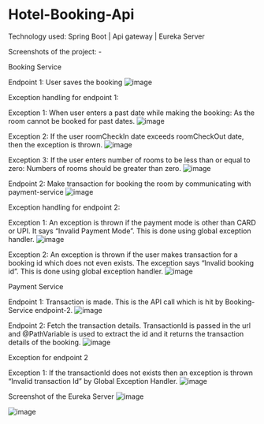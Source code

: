 # Hotel-Booking-Api

Technology used: Spring Boot | Api gateway | Eureka Server

Screenshots of the project: -

Booking Service

Endpoint 1: User saves the booking
![image](https://github.com/shubham-0407/Hotel-Booking-Api/assets/84238355/84a92d9c-315c-454b-9dbc-9983a6e1cc12)


Exception handling for endpoint 1:

Exception 1:	When user enters a past date while making the booking: As the room cannot be booked for past dates.
![image](https://github.com/shubham-0407/Hotel-Booking-Api/assets/84238355/583c5cec-61d5-427d-ab96-957a0b4ecd11)

Exception 2:	If the user roomCheckIn date exceeds roomCheckOut date, then the exception is thrown.
![image](https://github.com/shubham-0407/Hotel-Booking-Api/assets/84238355/6164409d-99e2-4ab4-891c-4a425f9388d5)

Exception 3:	If the user enters number of rooms to be less than or equal to zero: Numbers of rooms should be greater than zero.
![image](https://github.com/shubham-0407/Hotel-Booking-Api/assets/84238355/f058f994-8f39-47dd-8052-76dfce65d5eb)

Endpoint 2: Make transaction for booking the room by communicating with payment-service
![image](https://github.com/shubham-0407/Hotel-Booking-Api/assets/84238355/f2111625-0585-465e-8b4a-c0fdd7f9ce4f)

Exception handling for endpoint 2:

Exception 1: An exception is thrown if the payment mode is other than CARD or UPI. It says “Invalid Payment Mode”. This is done using global exception handler.
![image](https://github.com/shubham-0407/Hotel-Booking-Api/assets/84238355/857f53f4-4483-44ae-ba7a-6c018fffb567)

Exception 2: An exception is thrown if the user makes transaction for a booking id which does not even exists. The exception says “Invalid booking id”. This is done using global exception handler.
![image](https://github.com/shubham-0407/Hotel-Booking-Api/assets/84238355/87f3d6cd-c18e-4f28-9961-962f1d29dea3)


Payment Service

Endpoint 1: Transaction is made. This is the API call which is hit by Booking-Service endpoint-2.
![image](https://github.com/shubham-0407/Hotel-Booking-Api/assets/84238355/4302e14a-84a5-4b5d-9c1b-4f7c39931237)

Endpoint 2: Fetch the transaction details. TransactionId is passed in the url and @PathVariable is used to extract the id and it returns the transaction details of the booking.
![image](https://github.com/shubham-0407/Hotel-Booking-Api/assets/84238355/2bdd1fc1-ba18-4a25-b306-724ccb8e4f58)

Exception for endpoint 2

Exception 1: If the transactionId does not exists then an exception is thrown “Invalid transaction Id” by Global Exception Handler.
![image](https://github.com/shubham-0407/Hotel-Booking-Api/assets/84238355/acac6f71-92a1-4a7c-86a2-32b0756ee7e4)

Screenshot of the Eureka Server
![image](https://github.com/shubham-0407/Hotel-Booking-Api/assets/84238355/70bfdf52-98da-4ee5-a727-cb8845419618)

![image](https://github.com/shubham-0407/Hotel-Booking-Api/assets/84238355/5bd63f3e-b234-4d5f-b86f-af62d0be7a35)




